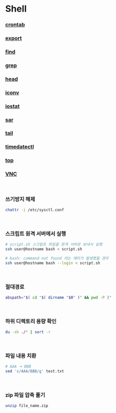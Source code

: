 Shell
===

### [crontab](./crontab/README.md)
### [export](./export/README.md)
### [find](./find/README.md)
### [grep](./grep/README.md)
### [head](./head/README.md)
### [iconv](./iconv/README.md)
### [iostat](./iostat/README.md)
### [sar](./sar/README.md)
### [tail](./tail/README.md)
### [timedatectl](./timedatectl/README.md)
### [top](./top/README.md)
### [VNC](./vnc/README.md)

<br>

### 쓰기방지 해제
```sh
chattr -i /etc/sysctl.conf
```

<br>

### 스크립트 원격 서버에서 실행
```sh
# script.sh 스크립트 파일을 원격 서버로 보내서 실행
ssh user@hostname bash < script.sh

# bash: command not found 라는 에러가 발생했을 경우
ssh user@hostname bash --login < script.sh
```

<br>

### 절대경로
```sh
abspath="$( cd "$( dirname "$0" )" && pwd -P )"
```

<br>

### 하위 디렉토리 용량 확인
```sh
du -sh ./* | sort -r
```

<br>

### 파일 내용 치환
```sh
# AAA ➞ BBB
sed 's/AAA/BBB/g' test.txt
```

<br>

### zip 파일 압축 풀기
```sh
unzip file_name.zip
```

<br>
